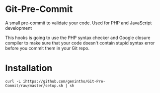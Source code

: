 Git-Pre-Commit
==============

A small pre-commit to validate your code. Used for PHP and JavaScript development

This hooks is going to use the PHP syntax checker and Google closure compiler to make sure
that your code doesn't contain stupid syntax error before you commit them in your Git repo.


Installation
==============
````
curl -L ihttps://github.com/genintho/Git-Pre-Commit/raw/master/setup.sh | sh
````
